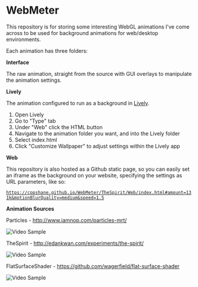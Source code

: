 # WebMeter

This repository is for storing some interesting WebGL animations I've come across to be used for background animations for web/desktop environments.

Each animation has three folders:

<b>Interface</b>

The raw animation, straight from the source with GUI overlays to manipulate the animation settings.


<b>Lively</b>

The animation configured to run as a background in <a href="https://github.com/rocksdanister/lively">Lively</a>.

1. Open Lively
2. Go to "Type" tab
3. Under "Web" click the HTML button
4. Navigate to the animation folder you want, and into the Lively folder
5. Select index.html
6. Click "Customize Wallpaper" to adjust settings within the Lively app

<b>Web</b>

This repository is also hosted as a Github static page, so you can easily set an iframe as the background on your website, specifying the settings as URL parameters, like so:

<code>https://cppshane.github.io/WebMeter/TheSpirit/Web/index.html#amount=131k&motionBlurQuality=medium&speed=1.5</code>

<b>Animation Sources</b>

Particles - http://www.iamnop.com/particles-mrt/

![Video Sample](https://s7.gifyu.com/images/particlesdemo.gif)

TheSpirit - http://edankwan.com/experiments/the-spirit/

![Video Sample](https://s7.gifyu.com/images/thespiritdemosmall.gif)

FlatSurfaceShader - https://github.com/wagerfield/flat-surface-shader

![Video Sample](https://s7.gifyu.com/images/flatsurfaceshaderdemosmall.gif)
